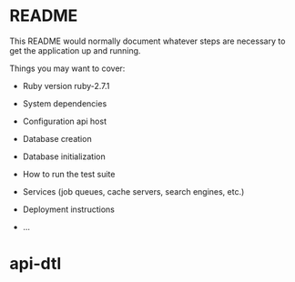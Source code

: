 # README

This README would normally document whatever steps are necessary to get the
application up and running.

Things you may want to cover:

* Ruby version
ruby-2.7.1

* System dependencies

* Configuration
api host

* Database creation

* Database initialization

* How to run the test suite

* Services (job queues, cache servers, search engines, etc.)

* Deployment instructions

* ...
# api-dtl
